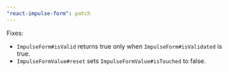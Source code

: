 ```yaml
---
"react-impulse-form": patch
---
```


Fixes:

- `ImpulseForm#isValid` returns true only when `ImpulseForm#isValidated` is true.
- `ImpulseFormValue#reset` sets `ImpulseFormValue#isTouched` to false.
